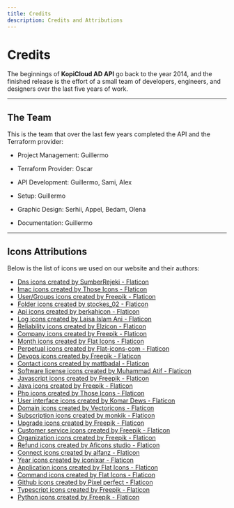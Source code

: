 ```yaml
---
title: Credits
description: Credits and Attributions
---
```


# Credits

The beginnings of **KopiCloud AD API** go back to the year 2014, and the finished release is the effort of a small team of developers, engineers, and designers over the last five years of work.

----

## The Team

This is the team that over the last few years completed the API and the Terraform provider:

- Project Management: Guillermo

- Terraform Provider: Oscar

- API Development: Guillermo, Sami, Alex

- Setup: Guillermo

- Graphic Design: Serhii, Appel, Bedam, Olena

- Documentation: Guillermo

----

## Icons Attributions

Below is the list of icons we used on our website and their authors:

- <a href="https://www.flaticon.com/free-icons/dns" title="dns icons">Dns icons created by SumberRejeki - Flaticon</a>
- <a href="https://www.flaticon.com/free-icons/imac" title="imac icons">Imac icons created by Those Icons - Flaticon</a>
- <a href="https://www.flaticon.com/free-icons/user" title="user icons">User/Groups icons created by Freepik - Flaticon</a>
- <a href="https://www.flaticon.com/free-icons/folder" title="folder icons">Folder icons created by stockes_02 - Flaticon</a>
- <a href="https://www.flaticon.com/free-icons/api" title="api icons">Api icons created by berkahicon - Flaticon</a>
- <a href="https://www.flaticon.com/free-icons/log" title="log icons">Log icons created by Laisa Islam Ani - Flaticon</a>
- <a href="https://www.flaticon.com/free-icons/reliability" title="reliability icons">Reliability icons created by Elzicon - Flaticon</a>
- <a href="https://www.flaticon.com/free-icons/company" title="company icons">Company icons created by Freepik - Flaticon</a>
- <a href="https://www.flaticon.com/free-icons/month" title="month icons">Month icons created by Flat Icons - Flaticon</a>
- <a href="https://www.flaticon.com/free-icons/perpetual" title="perpetual icons">Perpetual icons created by Flat-icons-com - Flaticon</a>
- <a href="https://www.flaticon.com/free-icons/devops" title="devops icons">Devops icons created by Freepik - Flaticon</a>
- <a href="https://www.flaticon.com/free-icons/contact" title="contact icons">Contact icons created by mattbadal - Flaticon</a>
- <a href="https://www.flaticon.com/free-icons/software-license" title="software license icons">Software license icons created by Muhammad Atif - Flaticon</a>
- <a href="https://www.flaticon.com/free-icons/javascript" title="javascript icons">Javascript icons created by Freepik - Flaticon</a>
- <a href="https://www.flaticon.com/free-icons/java" title="java icons">Java icons created by Freepik - Flaticon</a>
- <a href="https://www.flaticon.com/free-icons/php" title="php icons">Php icons created by Those Icons - Flaticon</a>
- <a href="https://www.flaticon.com/free-icons/user-interface" title="user interface icons">User interface icons created by Komar Dews - Flaticon</a>
- <a href="https://www.flaticon.com/free-icons/domain" title="domain icons">Domain icons created by Vectoricons - Flaticon</a>
- <a href="https://www.flaticon.com/free-icons/subscription" title="subscription icons">Subscription icons created by monkik - Flaticon</a>
- <a href="https://www.flaticon.com/free-icons/upgrade" title="upgrade icons">Upgrade icons created by Freepik - Flaticon</a>
- <a href="https://www.flaticon.com/free-icons/customer-service" title="customer service icons">Customer service icons created by Freepik - Flaticon</a>
- <a href="https://www.flaticon.com/free-icons/organization" title="organization icons">Organization icons created by Freepik - Flaticon</a>
- <a href="https://www.flaticon.com/free-icons/refund" title="refund icons">Refund icons created by Aficons studio - Flaticon</a>
- <a href="https://www.flaticon.com/free-icons/connect" title="connect icons">Connect icons created by alfanz - Flaticon</a>
- <a href="https://www.flaticon.com/free-icons/year" title="year icons">Year icons created by iconixar - Flaticon</a>
- <a href="https://www.flaticon.com/free-icons/application" title="application icons">Application icons created by Flat Icons - Flaticon</a>
- <a href="https://www.flaticon.com/free-icons/command" title="command icons">Command icons created by Flat Icons - Flaticon</a>
- <a href="https://www.flaticon.com/free-icons/github" title="github icons">Github icons created by Pixel perfect - Flaticon</a>
- <a href="https://www.flaticon.com/free-icons/typescript" title="typescript icons">Typescript icons created by Freepik - Flaticon</a>
- <a href="https://www.flaticon.com/free-icons/python" title="python icons">Python icons created by Freepik - Flaticon</a>
